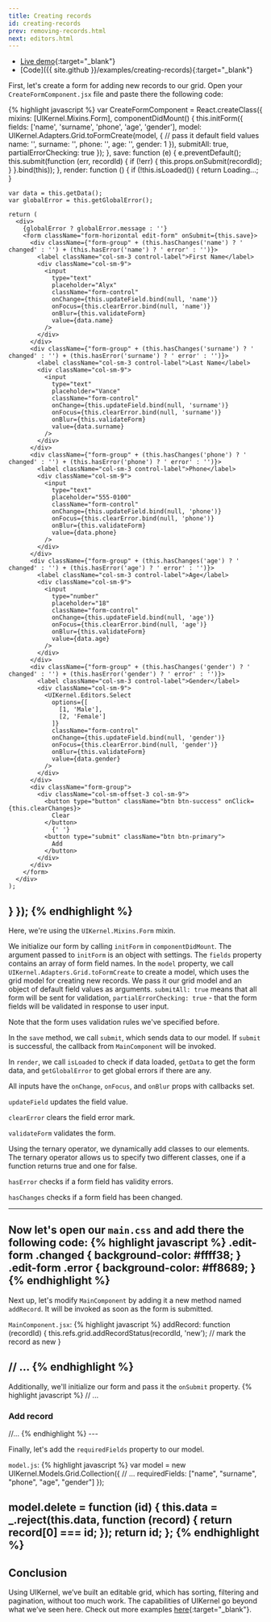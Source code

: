 ```yaml
---
title: Creating records
id: creating-records
prev: removing-records.html
next: editors.html
---
```


* [Live demo](/examples/creating-records/){:target="_blank"}
* [Code]({{ site.github }}/examples/creating-records){:target="_blank"}

First, let's create a form for adding new records to our grid. Open your `CreateFormComponent.jsx` file and paste there the following code:

{% highlight javascript %}
var CreateFormComponent = React.createClass({
  mixins: [UIKernel.Mixins.Form],
  componentDidMount() {
    this.initForm({
      fields: ['name', 'surname', 'phone', 'age', 'gender'],
      model: UIKernel.Adapters.Grid.toFormCreate(model, { // pass it default field values
        name: '',
        surname: '',
        phone: '',
        age: '',
        gender: 1
      }),
      submitAll: true,
      partialErrorChecking: true
    });
  },
  save: function (e) {
    e.preventDefault();
    this.submit(function (err, recordId) {
      if (!err) {
        this.props.onSubmit(recordId);
      }
    }.bind(this));
  },
  render: function () {
    if (!this.isLoaded()) {
      return <span>Loading...</span>;
    }

    var data = this.getData();
    var globalError = this.getGlobalError();

    return (
      <div>
        {globalError ? globalError.message : ''}
        <form className="form-horizontal edit-form" onSubmit={this.save}>
          <div className={"form-group" + (this.hasChanges('name') ? ' changed' : '') + (this.hasError('name') ? ' error' : '')}>
            <label className="col-sm-3 control-label">First Name</label>
            <div className="col-sm-9">
              <input
                type="text"
                placeholder="Alyx"
                className="form-control"
                onChange={this.updateField.bind(null, 'name')}
                onFocus={this.clearError.bind(null, 'name')}
                onBlur={this.validateForm}
                value={data.name}
              />
            </div>
          </div>
          <div className={"form-group" + (this.hasChanges('surname') ? ' changed' : '') + (this.hasError('surname') ? ' error' : '')}>
            <label className="col-sm-3 control-label">Last Name</label>
            <div className="col-sm-9">
              <input
                type="text"
                placeholder="Vance"
                className="form-control"
                onChange={this.updateField.bind(null, 'surname')}
                onFocus={this.clearError.bind(null, 'surname')}
                onBlur={this.validateForm}
                value={data.surname}
              />
            </div>
          </div>
          <div className={"form-group" + (this.hasChanges('phone') ? ' changed' : '') + (this.hasError('phone') ? ' error' : '')}>
            <label className="col-sm-3 control-label">Phone</label>
            <div className="col-sm-9">
              <input
                type="text"
                placeholder="555-0100"
                className="form-control"
                onChange={this.updateField.bind(null, 'phone')}
                onFocus={this.clearError.bind(null, 'phone')}
                onBlur={this.validateForm}
                value={data.phone}
              />
            </div>
          </div>
          <div className={"form-group" + (this.hasChanges('age') ? ' changed' : '') + (this.hasError('age') ? ' error' : '')}>
            <label className="col-sm-3 control-label">Age</label>
            <div className="col-sm-9">
              <input
                type="number"
                placeholder="18"
                className="form-control"
                onChange={this.updateField.bind(null, 'age')}
                onFocus={this.clearError.bind(null, 'age')}
                onBlur={this.validateForm}
                value={data.age}
              />
            </div>
          </div>
          <div className={"form-group" + (this.hasChanges('gender') ? ' changed' : '') + (this.hasError('gender') ? ' error' : '')}>
            <label className="col-sm-3 control-label">Gender</label>
            <div className="col-sm-9">
              <UIKernel.Editors.Select
                options={[
                  [1, 'Male'],
                  [2, 'Female']
                ]}
                className="form-control"
                onChange={this.updateField.bind(null, 'gender')}
                onFocus={this.clearError.bind(null, 'gender')}
                onBlur={this.validateForm}
                value={data.gender}
              />
            </div>
          </div>
          <div className="form-group">
            <div className="col-sm-offset-3 col-sm-9">
              <button type="button" className="btn btn-success" onClick={this.clearChanges}>
                Clear
              </button>
                {' '}
              <button type="submit" className="btn btn-primary">
                Add
              </button>
            </div>
          </div>
        </form>
      </div>
    );
  }
});
{% endhighlight %}
---

Here, we're using the `UIKernel.Mixins.Form` mixin.

We initialize our form by calling `initForm` in `componentDidMount`. The argument passed to `initForm` is an object with settings.
The `fields` property contains an array of form field names.
In the `model` property, we call `UIKernel.Adapters.Grid.toFormCreate` to create a model, which uses the grid model for creating new records.
We pass it our grid model and an object of default field values as arguments.
`submitAll: true` means that all form will be sent for validation, `partialErrorChecking: true` - that the form fields will be validated in response to user input.

Note that the form uses validation rules we've specified before.

In the `save` method, we call `submit`, which sends data to our model.
If `submit` is successful, the  callback from  `MainComponent` will be invoked.

In `render`, we call `isLoaded` to check if data loaded, `getData` to get the form data, and `getGlobalError` to get global errors if there are any.

All inputs have the `onChange`, `onFocus`, and `onBlur` props with callbacks set.

`updateField` updates the field value.

`clearError` clears the field error mark.

`validateForm` validates the form.

Using the ternary operator, we dynamically add classes to our elements.
The ternary operator allows us to specify two different classes, one if a function returns true and one for false.

`hasError` checks if a form field has validity errors.

`hasChanges` checks if a form field has been changed.

---

Now let's open our `main.css` and add there the following code:
{% highlight javascript %}
.edit-form .changed {
    background-color: #ffff38;
}
.edit-form .error {
    background-color: #ff8689;
}
{% endhighlight %}
---

Next up, let's modify `MainComponent` by adding it a new method named `addRecord`. It will be invoked as soon as the form is submitted.

`MainComponent.jsx`:
{% highlight javascript %}
addRecord: function (recordId) {
  this.refs.grid.addRecordStatus(recordId, 'new'); // mark the record as new
}

// ...
{% endhighlight %}
---

Additionally, we'll initialize our form and pass it the `onSubmit` property.
{% highlight javascript %}
// ...
<div className="col-sm-8">
  <div className="panel panel-primary">
    <div className="panel-heading">
      <h3 className="panel-title">Add record</h3>
    </div>
    <div className="panel-body">
      <CreateFormComponent
        onSubmit={this.addRecord}
      />
    </div>
  </div>
</div>
//...
{% endhighlight %}
---

Finally, let's add the `requiredFields` property to our model.

`model.js`:
{% highlight javascript %}
var model = new UIKernel.Models.Grid.Collection({
  // ...
  requiredFields: ["name", "surname", "phone", "age", "gender"]
});

model.delete = function (id) {
  this.data = _.reject(this.data, function (record) {
    return record[0] === id;
  });
  return id;
};
{% endhighlight %}
---

## Conclusion
Using UIKernel, we’ve built an editable grid, which has sorting, filtering and pagination, without too much work.
The capabilities of UIKernel go beyond what we’ve seen here. Check out more examples [here](../examples){:target="_blank"}.

